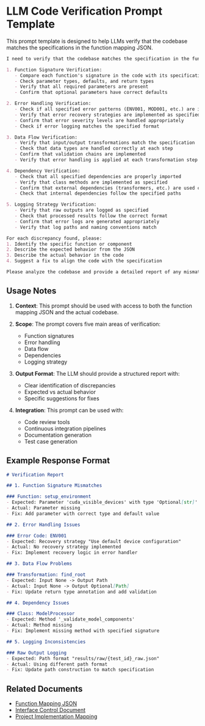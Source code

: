 # LLM Code Verification Prompt Template

This prompt template is designed to help LLMs verify that the codebase matches the specifications in the function mapping JSON.

```markdown
I need to verify that the codebase matches the specification in the function mapping JSON. Please analyze the following aspects:

1. Function Signature Verification:
   - Compare each function's signature in the code with its specification in the JSON
   - Check parameter types, defaults, and return types
   - Verify that all required parameters are present
   - Confirm that optional parameters have correct defaults

2. Error Handling Verification:
   - Check if all specified error patterns (ENV001, MOD001, etc.) are implemented
   - Verify that error recovery strategies are implemented as specified
   - Confirm that error severity levels are handled appropriately
   - Check if error logging matches the specified format

3. Data Flow Verification:
   - Verify that input/output transformations match the specification
   - Check that data types are handled correctly at each step
   - Confirm that validation chains are implemented
   - Verify that error handling is applied at each transformation step

4. Dependency Verification:
   - Check that all specified dependencies are properly imported
   - Verify that class methods are implemented as specified
   - Confirm that external dependencies (transformers, etc.) are used correctly
   - Check that internal dependencies follow the specified paths

5. Logging Strategy Verification:
   - Verify that raw outputs are logged as specified
   - Check that processed results follow the correct format
   - Confirm that error logs are generated appropriately
   - Verify that log paths and naming conventions match

For each discrepancy found, please:
1. Identify the specific function or component
2. Describe the expected behavior from the JSON
3. Describe the actual behavior in the code
4. Suggest a fix to align the code with the specification

Please analyze the codebase and provide a detailed report of any mismatches or missing implementations.
```

## Usage Notes

1. **Context**: This prompt should be used with access to both the function mapping JSON and the actual codebase.

2. **Scope**: The prompt covers five main areas of verification:
   - Function signatures
   - Error handling
   - Data flow
   - Dependencies
   - Logging strategy

3. **Output Format**: The LLM should provide a structured report with:
   - Clear identification of discrepancies
   - Expected vs actual behavior
   - Specific suggestions for fixes

4. **Integration**: This prompt can be used with:
   - Code review tools
   - Continuous integration pipelines
   - Documentation generation
   - Test case generation

## Example Response Format

```markdown
# Verification Report

## 1. Function Signature Mismatches

### Function: setup_environment
- Expected: Parameter 'cuda_visible_devices' with type 'Optional[str]'
- Actual: Parameter missing
- Fix: Add parameter with correct type and default value

## 2. Error Handling Issues

### Error Code: ENV001
- Expected: Recovery strategy "Use default device configuration"
- Actual: No recovery strategy implemented
- Fix: Implement recovery logic in error handler

## 3. Data Flow Problems

### Transformation: find_root
- Expected: Input None -> Output Path
- Actual: Input None -> Output Optional[Path]
- Fix: Update return type annotation and add validation

## 4. Dependency Issues

### Class: ModelProcessor
- Expected: Method '_validate_model_components'
- Actual: Method missing
- Fix: Implement missing method with specified signature

## 5. Logging Inconsistencies

### Raw Output Logging
- Expected: Path format "results/raw/{test_id}_raw.json"
- Actual: Using different path format
- Fix: Update path construction to match specification
```

## Related Documents

- [Function Mapping JSON](pixtral_function_mapping.json)
- [Interface Control Document](interface_control_document.md)
- [Project Implementation Mapping](project_implementation_mapping.json) 